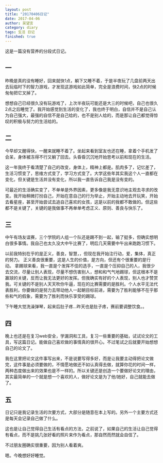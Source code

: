 ```yaml
---
layout: post
title: "20170406日记"
date: 2017-04-06
author: 吴望言
category: diary
tags: 生活 日记
finished: true
---
```


这是一篇没有营养的分段式日记。

## 一

昨晩是真的没有睡好，回来就快1点，躺下又睡不着，于是半夜玩了几盘前两天出去玩临时下的智力游戏，才发现这游戏如此简单，完全是浪费时间，快2点的时候匆匆把它叉掉了。

想想自己已经很久没有玩游戏了，上次半夜玩可能还是大三的时候吧，自己也很久2点之后睡觉了。我开始感觉到生活的变化了，我也终于明白，自信并不是自己认为自己强大，最强的自信不是自己给的，也不是别人给的，而是那让自己都觉得惊叹的积极与努力的生活给的。

## 二
今早却又醒得快，一醒来就睡不着了。坐起来看到室友也还在睡，拿着个手机发了会呆，身体被冻得不行又躺了回去。头昏昏沉沉地开始思考以前和现在的生活。

这一年我终于看清楚了自己的改变，身体上，精神上都是。肌肉多了，记忆差了，生活习惯变了，思维方式变了，学习方式变了。大学这些年其实我这个人一直都在变化，但关键是生活并没有变化，所以我一直告诉自己我是没有变的。

可最近的生活确实变了，不单单是外界因素，更多像是我无意识地主观去寻求的改变。我开始稍微打扮自己，开始在意自己的行为举止，开始主动地去开玩笑，开始去看星座，甚至开始尝试去追自己喜欢的女孩，这是以前的我都不敢做的。但这些都不是关键了，关键的是我做事不再单单考虑正义、原则、善良与快乐了。

## 三
中午有场友谊赛，三个学院的人组一个队还是踢不到一起，输了挺多，但确实想明白很多事情。我自己也太久没大中午比赛了，明后几天需要中午出来跑跑习惯下。

以前我特别在乎的是正义，善良，智慧，，但现在我开始注行动，爱，集体，真正的努力。
正义善良很重要，这是人生的价值，是方向，但还有个很重要的是行动。
拿踢球来看，我一直是个发挥不佳的选手，一直是个压抑自己的人，我很少去交流，尽量让别人表现，尽量不想伤害别人，想和和气气地踢球，但这根本不是赢球的关键，反而让我无法更好的发挥。但我确实有好的个人表现，别人也才赞赏我。可关键的不是别人天天吹你牛逼，现在的比赛需要的是胜利。个人水平无法代表胜利，你要做的是努力去带动他人一起朝目标前进，需要为了胜利能够不在乎那些和气的假象，需要为了胜利而快乐享受的踢球。

下午睡大觉洗澡弹琴，起来后肚子疼...昨天也是肚子疼，赛前要调整饮食。。

## 四
晚上也还是在复习web安全，学漏洞和工具，复习一些重要的基础，试试论文的工具，写这篇日记。能做自己喜欢做的事情真的很开心。不过笔试之后就要开始想想自己的论文了。

我在这里把论文这件事写出来，不是说要写得多好，而是让我要主动得把论文做完，这件事是必须要做的，不情愿地做还不如认真得去做，就算你花的时间一样，两种态度做出来的效果也是不一样的。所以关键还是创造一个要做好论文的理由，其实最简单的一个就是想一个喜欢的人，做好论文是为了他/她好，自己就能去做了。

## 五
日记只是我记录生活的次要方式，大部分是随意在本上写的。另外一个主要方式还是每天会记录自己做了什么。

这也是让自己觉得自己生活有看点的方法，之前说了，如果自己的生活让自己觉得有看点，而不是挑几张好看的照片来作为看点，那自然而然就会自信了。

不过朋友圈确实很重要，因为别人看着爽。

嗯。今晚想好好睡觉。